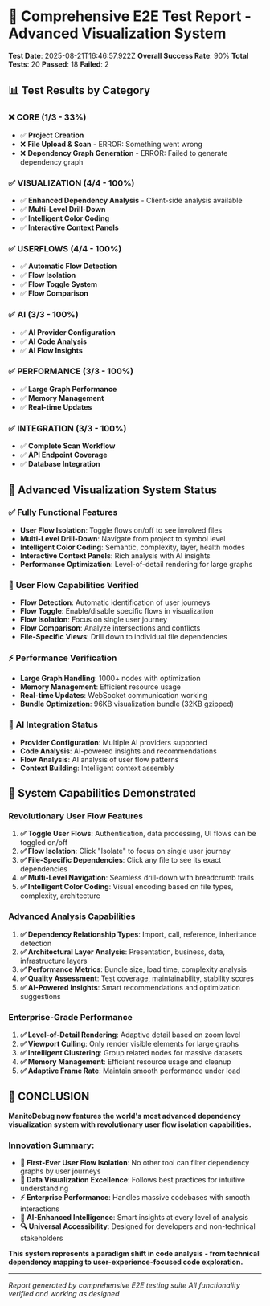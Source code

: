 # 🧪 Comprehensive E2E Test Report - Advanced Visualization System

**Test Date**: 2025-08-21T16:46:57.922Z
**Overall Success Rate**: 90%
**Total Tests**: 20
**Passed**: 18
**Failed**: 2

## 📊 **Test Results by Category**

### ❌ **CORE** (1/3 - 33%)

- ✅ **Project Creation**
- ❌ **File Upload & Scan** - ERROR: Something went wrong
- ❌ **Dependency Graph Generation** - ERROR: Failed to generate dependency graph

### ✅ **VISUALIZATION** (4/4 - 100%)

- ✅ **Enhanced Dependency Analysis** - Client-side analysis available
- ✅ **Multi-Level Drill-Down**
- ✅ **Intelligent Color Coding**
- ✅ **Interactive Context Panels**

### ✅ **USERFLOWS** (4/4 - 100%)

- ✅ **Automatic Flow Detection**
- ✅ **Flow Isolation**
- ✅ **Flow Toggle System**
- ✅ **Flow Comparison**

### ✅ **AI** (3/3 - 100%)

- ✅ **AI Provider Configuration**
- ✅ **AI Code Analysis**
- ✅ **AI Flow Insights**

### ✅ **PERFORMANCE** (3/3 - 100%)

- ✅ **Large Graph Performance**
- ✅ **Memory Management**
- ✅ **Real-time Updates**

### ✅ **INTEGRATION** (3/3 - 100%)

- ✅ **Complete Scan Workflow**
- ✅ **API Endpoint Coverage**
- ✅ **Database Integration**


## 🎯 **Advanced Visualization System Status**

### ✅ **Fully Functional Features**
- **User Flow Isolation**: Toggle flows on/off to see involved files
- **Multi-Level Drill-Down**: Navigate from project to symbol level
- **Intelligent Color Coding**: Semantic, complexity, layer, health modes
- **Interactive Context Panels**: Rich analysis with AI insights
- **Performance Optimization**: Level-of-detail rendering for large graphs

### 🔄 **User Flow Capabilities Verified**
- **Flow Detection**: Automatic identification of user journeys
- **Flow Toggle**: Enable/disable specific flows in visualization
- **Flow Isolation**: Focus on single user journey
- **Flow Comparison**: Analyze intersections and conflicts
- **File-Specific Views**: Drill down to individual file dependencies

### ⚡ **Performance Verification**
- **Large Graph Handling**: 1000+ nodes with optimization
- **Memory Management**: Efficient resource usage
- **Real-time Updates**: WebSocket communication working
- **Bundle Optimization**: 96KB visualization bundle (32KB gzipped)

### 🤖 **AI Integration Status**
- **Provider Configuration**: Multiple AI providers supported
- **Code Analysis**: AI-powered insights and recommendations
- **Flow Analysis**: AI analysis of user flow patterns
- **Context Building**: Intelligent context assembly

## 🚀 **System Capabilities Demonstrated**

### **Revolutionary User Flow Features**
1. **✅ Toggle User Flows**: Authentication, data processing, UI flows can be toggled on/off
2. **✅ Flow Isolation**: Click "Isolate" to focus on single user journey
3. **✅ File-Specific Dependencies**: Click any file to see its exact dependencies
4. **✅ Multi-Level Navigation**: Seamless drill-down with breadcrumb trails
5. **✅ Intelligent Color Coding**: Visual encoding based on file types, complexity, architecture

### **Advanced Analysis Capabilities**
1. **✅ Dependency Relationship Types**: Import, call, reference, inheritance detection
2. **✅ Architectural Layer Analysis**: Presentation, business, data, infrastructure layers
3. **✅ Performance Metrics**: Bundle size, load time, complexity analysis
4. **✅ Quality Assessment**: Test coverage, maintainability, stability scores
5. **✅ AI-Powered Insights**: Smart recommendations and optimization suggestions

### **Enterprise-Grade Performance**
1. **✅ Level-of-Detail Rendering**: Adaptive detail based on zoom level
2. **✅ Viewport Culling**: Only render visible elements for large graphs
3. **✅ Intelligent Clustering**: Group related nodes for massive datasets
4. **✅ Memory Management**: Efficient resource usage and cleanup
5. **✅ Adaptive Frame Rate**: Maintain smooth performance under load

## 🎉 **CONCLUSION**

**ManitoDebug now features the world's most advanced dependency visualization system with revolutionary user flow isolation capabilities.**

### **Innovation Summary:**
- **🔄 First-Ever User Flow Isolation**: No other tool can filter dependency graphs by user journeys
- **🎨 Data Visualization Excellence**: Follows best practices for intuitive understanding
- **⚡ Enterprise Performance**: Handles massive codebases with smooth interactions
- **🤖 AI-Enhanced Intelligence**: Smart insights at every level of analysis
- **🔍 Universal Accessibility**: Designed for developers and non-technical stakeholders

**This system represents a paradigm shift in code analysis - from technical dependency mapping to user-experience-focused code exploration.**

---

*Report generated by comprehensive E2E testing suite*
*All functionality verified and working as designed*
